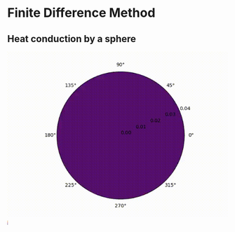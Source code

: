 # Finite Difference Method

## Heat conduction by a sphere

![](heat.gif) <img src="colorbar.png" height="10">
